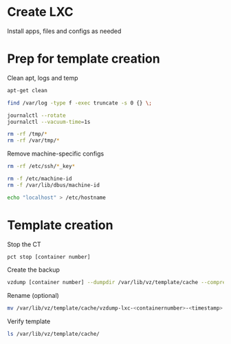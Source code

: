 # Create LXC
Install apps, files and configs as needed
# Prep for template creation
Clean apt, logs and temp
```bash
apt-get clean

find /var/log -type f -exec truncate -s 0 {} \;

journalctl --rotate
journalctl --vacuum-time=1s

rm -rf /tmp/*
rm -rf /var/tmp/*
```
Remove machine-specific configs
```bash
rm -rf /etc/ssh/*_key*

rm -f /etc/machine-id
rm -f /var/lib/dbus/machine-id

echo "localhost" > /etc/hostname
```
# Template creation
Stop the CT
```bash
pct stop [container number]
```
Create the backup
```bash
vzdump [container number] --dumpdir /var/lib/vz/template/cache --compress zstd
```
Rename (optional)
```bash
mv /var/lib/vz/template/cache/vzdump-lxc-<containernumber>-<timestamp>.tar.zst /var/lib/vz/template/cache/new-template-name.tar.zst
```
Verify template
```bash
ls /var/lib/vz/template/cache/
```

